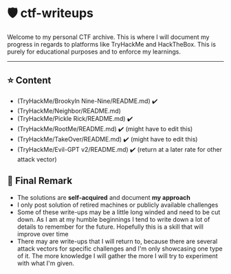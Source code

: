# 🛡️ ctf-writeups

Welcome to my personal CTF archive. This is where I will document my progress in regards to platforms like TryHackMe and HackTheBox. This is purely for educational purposes and to enforce my learnings.

---

## ⭐ Content
- (TryHackMe/Brookyln Nine-Nine/README.md) ✔️
- (TryHackMe/Neighbor/README.md)
- (TryHackMe/Pickle Rick/README.md) ✔️
- (TryHackMe/RootMe/README.md) ✔️ (might have to edit this)
- (TryHackMe/TakeOver/README.md) ✔️ (might have to edit this)
- (TryHackMe/Evil-GPT v2/README.md) ✔️ (return at a later rate for other attack vector)

## 📌 Final Remark
- The solutions are **self-acquired** and document **my approach**
- I only post solution of retired machines or publicly available challenges
- Some of these write-ups may be a little long winded and need to be cut down. As I am at my humble beginnings I tend to write down a lot of details to remember for the future. Hopefully this is a skill that will improve over time
- There may are write-ups that I will return to, because there are several attack vectors for specific challenges and I'm only showcasing one type of it. The more knowledge I will gather the more I will try to experiment with what I'm given.
